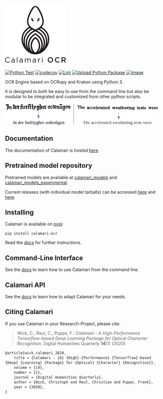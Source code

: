 
![logo](resources/logo/calamari_200.png)

[![Python Test](https://github.com/Calamari-OCR/calamari/actions/workflows/python-test.yml/badge.svg)](https://github.com/Calamari-OCR/calamari/actions/workflows/python-test.yml)
[![codecov](https://codecov.io/github/bertsky/calamari/graph/badge.svg?token=JKGPINQTKO)](https://codecov.io/github/bertsky/calamari)
[![Lint](https://github.com/Calamari-OCR/calamari/actions/workflows/black.yml/badge.svg)](https://github.com/Calamari-OCR/calamari/actions/workflows/black.yml)
[![Upload Python Package](https://github.com/Calamari-OCR/calamari/actions/workflows/python-publish.yml/badge.svg)](https://github.com/Calamari-OCR/calamari/actions/workflows/python-publish.yml)
[![image](https://img.shields.io/pypi/v/calamari_ocr.svg)](https://pypi.org/project/calamari_ocr/)


OCR Engine based on OCRopy and Kraken using Python 3.

It is designed to both be easy to use from the command line but also be modular to be integrated and customized from other python scripts.

![preview](resources/preview.png)

## Documentation

The documentation of Calamari is hosted [here](https://calamari-ocr.readthedocs.io).

##  Pretrained model repository

Pretrained models are available at [calamari_models](https://github.com/Calamari-OCR/calamari_models)
and [calamari_models_experimental](https://github.com/Calamari-OCR/calamari_models_experimental).

Current releases (with individual model tarballs) can be accessed
[here](https://github.com/Calamari-OCR/calamari_models/releases/tag/2.1) and
[here](https://github.com/Calamari-OCR/calamari_models_experimental/releases/tag/v0.0.3).

## Installing

Calamari is available on [pypi](https://pypi.org/project/calamari-ocr):

```shell
pip install calamari-ocr
```

Read the [docs](https://calamari-ocr.readthedocs.io) for further instructions.

## Command-Line Interface

See the [docs](https://calamari-ocr.readthedocs.io) to learn how to use Calamari from the command line.

## Calamari API

See the [docs](https://calamari-ocr.readthedocs.io) to learn how to adapt Calamari for your needs.

## Citing Calamari

If you use Calamari in your Research-Project, please cite:

> Wick, C., Reul, C., Puppe, F.: *Calamari - A High-Performance Tensorflow-based Deep Learning Package for Optical Character Recognition.* Digital Humanities Quarterly **14**(1) (2020)

```
@article{wick_calamari_2020,
    title = {Calamari - {A} {High}-{Performance} {Tensorflow}-based {Deep} {Learning} {Package} for {Optical} {Character} {Recognition}},
    volume = {14},
    number = {1},
    journal = {Digital Humanities Quarterly},
    author = {Wick, Christoph and Reul, Christian and Puppe, Frank},
    year = {2020},
}
```
